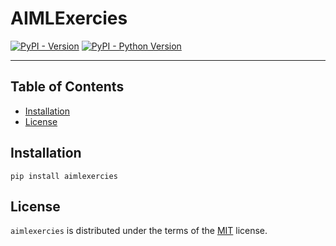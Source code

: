 # AIMLExercies

[![PyPI - Version](https://img.shields.io/pypi/v/aimlexercies.svg)](https://pypi.org/project/aimlexercies)
[![PyPI - Python Version](https://img.shields.io/pypi/pyversions/aimlexercies.svg)](https://pypi.org/project/aimlexercies)

-----

## Table of Contents

- [Installation](#installation)
- [License](#license)

## Installation

```console
pip install aimlexercies
```

## License

`aimlexercies` is distributed under the terms of the [MIT](https://spdx.org/licenses/MIT.html) license.
